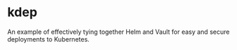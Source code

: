 # kdep
An example of effectively tying together Helm and Vault for easy and secure deployments to Kubernetes.
